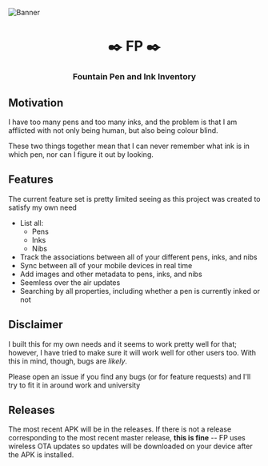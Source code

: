 ![Banner](assets/images/feature-big.png)

<h1 align="center">✒️ FP ✒️</h1>
<h3 align="center">Fountain Pen and Ink Inventory</h3>

## Motivation

I have too many pens and too many inks, and the problem is that I am afflicted with not only being human, but also being colour blind.

These two things together mean that I can never remember what ink is in which pen, nor can I figure it out by looking.

## Features

The current feature set is pretty limited seeing as this project was created to satisfy my own need

- List all:
  - Pens
  - Inks
  - Nibs
- Track the associations between all of your different pens, inks, and nibs
- Sync between all of your mobile devices in real time
- Add images and other metadata to pens, inks, and nibs
- Seemless over the air updates
- Searching by all properties, including whether a pen is currently inked or not

## Disclaimer

I built this for my own needs and it seems to work pretty well for that; however, I have tried to make sure it will work well for other users too.
With this in mind, though, bugs are _likely_.

Please open an issue if you find any bugs (or for feature requests) and I'll try to fit it in around work and university

## Releases

The most recent APK will be in the releases.
If there is not a release corresponding to the most recent master release, **this is fine** -- FP uses wireless OTA updates so updates will be downloaded on your device after the APK is installed.
